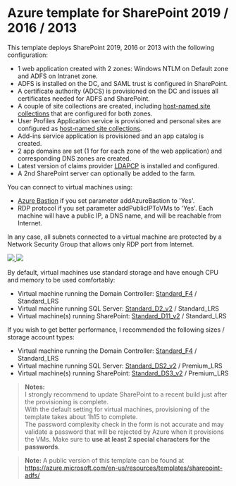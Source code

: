 # Azure template for SharePoint 2019 / 2016 / 2013

This template deploys SharePoint 2019, 2016 or 2013 with the following configuration:

* 1 web application created with 2 zones: Windows NTLM on Default zone and ADFS on Intranet zone.
* ADFS is installed on the DC, and SAML trust is configured in SharePoint.
* A certificate authority (ADCS) is provisioned on the DC and issues all certificates needed for ADFS and SharePoint.
* A couple of site collections are created, including [host-named site collections](https://docs.microsoft.com/en-us/SharePoint/administration/host-named-site-collection-architecture-and-deployment) that are configured for both zones.
* User Profiles Application service is provisioned and personal sites are configured as [host-named site collections](https://docs.microsoft.com/en-us/SharePoint/administration/host-named-site-collection-architecture-and-deployment).
* Add-ins service application is provisioned and an app catalog is created.
* 2 app domains are set (1 for for each zone of the web application) and corresponding DNS zones are created.
* Latest version of claims provider [LDAPCP](https://ldapcp.com/) is installed and configured.
* A 2nd SharePoint server can optionally be added to the farm.

You can connect to virtual machines using:

* [Azure Bastion](https://azure.microsoft.com/en-us/services/azure-bastion/) if you set parameter addAzureBastion to 'Yes'.
* RDP protocol if you set parameter addPublicIPToVMs to 'Yes'. Each machine will have a public IP, a DNS name, and will be reachable from Internet.

In any case, all subnets connected to a virtual machine are protected by a Network Security Group that allows only RDP port from Internet.

<a href="https://portal.azure.com/#create/Microsoft.Template/uri/https%3A%2F%2Fraw.githubusercontent.com%2FYvand%2FAzureRM-Templates%2Fdev%2FTemplates%2FSharePoint-ADFS%2Fazuredeploy.json" target="_blank">
    <img src="http://azuredeploy.net/deploybutton.png"/>
</a>
<a href="http://armviz.io/#/?load=https%3A%2F%2Fraw.githubusercontent.com%2FYvand%2FAzureRM-Templates%2Fdev%2FTemplates%2FSharePoint-ADFS%2Fazuredeploy.json" target="_blank">
    <img src="http://armviz.io/visualizebutton.png"/>
</a>

By default, virtual machines use standard storage and have enough CPU and memory to be used comfortably:

* Virtual machine running the Domain Controller: [Standard_F4](https://docs.microsoft.com/en-us/azure/virtual-machines/windows/sizes-compute#fsv2-series-sup1sup) / Standard_LRS
* Virtual machine running SQL Server: [Standard_D2_v2](https://docs.microsoft.com/en-us/azure/virtual-machines/windows/sizes-general#dv2-series) / Standard_LRS
* Virtual machine(s) running SharePoint: [Standard_D11_v2](https://docs.microsoft.com/en-us/azure/virtual-machines/windows/sizes-memory#dv2-series-11-15) / Standard_LRS

If you wish to get better performance, I recommended the following sizes / storage account types:

* Virtual machine running the Domain Controller: [Standard_F4](https://docs.microsoft.com/en-us/azure/virtual-machines/windows/sizes-compute#fsv2-series-sup1sup) / Standard_LRS
* Virtual machine running SQL Server: [Standard_DS2_v2](https://docs.microsoft.com/en-us/azure/virtual-machines/windows/sizes-general#dsv2-series) / Premium_LRS
* Virtual machine(s) running SharePoint: [Standard_DS3_v2](https://docs.microsoft.com/en-us/azure/virtual-machines/windows/sizes-general#dsv2-series) / Premium_LRS

> **Notes:**  
> I strongly recommend to update SharePoint to a recent build just after the provisioning is complete.  
> With the default setting for virtual machines, provisioning of the template takes about 1h15 to complete.  
> The password complexity check in the form is not accurate and may validate a password that will be rejected by Azure when it provisions the VMs. Make sure to **use at least 2 special characters for the passwords**.

> **Note:** A public version of this template can be found at <https://azure.microsoft.com/en-us/resources/templates/sharepoint-adfs/>
